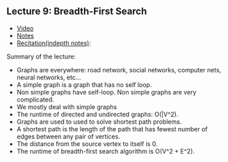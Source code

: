 ## Lecture 9: Breadth-First Search

* [Video](https://www.youtube.com/watch?v=oFVYVzlvk9c&list=PLUl4u3cNGP63EdVPNLG3ToM6LaEUuStEY&index=14)
* [Notes](https://ocw.mit.edu/courses/electrical-engineering-and-computer-science/6-006-introduction-to-algorithms-spring-2020/lecture-notes/MIT6_006S20_lec9.pdf)
* [Recitation(indepth notes)](https://ocw.mit.edu/courses/electrical-engineering-and-computer-science/6-006-introduction-to-algorithms-spring-2020/lecture-notes/MIT6_006S20_r09.pdf):

Summary of the lecture:

* Graphs are everywhere: road network, social networks, computer nets, neural networks, etc...
* A simple graph is a graph that has no self loop. 
* Non simple graphs have self-loop. Non simple graphs are very complicated.
* We mostly deal with simple graphs
* The runtime of directed and undirected graphs: O(|V^2).
* Graphs are used to used to solve shortest path problems. 
* A shortest path is the length of the path that has fewest number of edges between any pair of vertices.
* The distance from the source vertex to itself is 0. 
* The runtime of breadth-first search algorithm is O(V^2 + E^2).